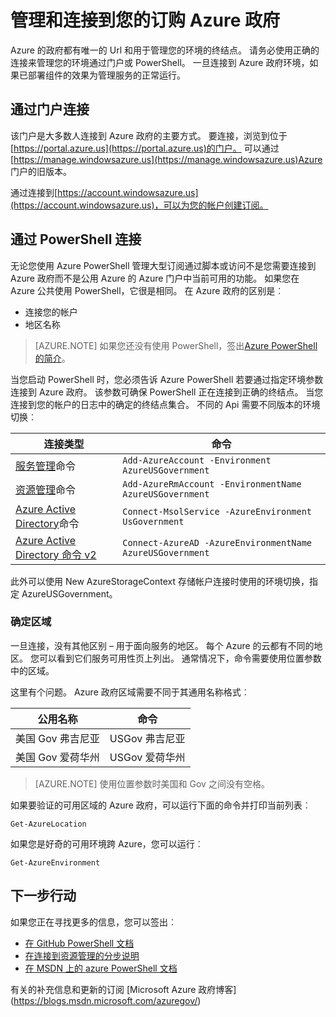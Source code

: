 <properties
    pageTitle="Azure 的政府服务 |Microsoft Azure"
    description="管理您的订阅中 Azure 政府信息"
    services="Azure-Government"
    cloud="gov" 
    documentationCenter=""
    authors="zakramer"
    manager="liki"
    editor="" />

<tags
    ms.service="multiple"
    ms.devlang="na"
    ms.topic="article"
    ms.tgt_pltfrm="na"
    ms.workload="azure-government"
    ms.date="10/21/2016"
    ms.author="zakramer" />


#  <a name="managing-and-connecting-to-your-subscription-in-azure-government"></a>管理和连接到您的订购 Azure 政府

Azure 的政府都有唯一的 Url 和用于管理您的环境的终结点。 请务必使用正确的连接来管理您的环境通过门户或 PowerShell。 一旦连接到 Azure 政府环境，如果已部署组件的效果为管理服务的正常运行。

## <a name="connecting-via-the-portal"></a>通过门户连接
该门户是大多数人连接到 Azure 政府的主要方式。  要连接，浏览到位于[https://portal.azure.us](https://portal.azure.us)的门户。  可以通过[https://manage.windowsazure.us](https://manage.windowsazure.us)Azure 门户的旧版本。

通过连接到[https://account.windowsazure.us](https://account.windowsazure.us)，可以为您的帐户创建订阅。

## <a name="connecting-via-powershell"></a>通过 PowerShell 连接

无论您使用 Azure PowerShell 管理大型订阅通过脚本或访问不是您需要连接到 Azure 政府而不是公用 Azure 的 Azure 门户中当前可用的功能。  如果您在 Azure 公共使用 PowerShell，它很是相同。  在 Azure 政府的区别是︰

+ 连接您的帐户
+ 地区名称

>[AZURE.NOTE] 如果您还没有使用 PowerShell，签出[Azure PowerShell 的简介](../powershell-install-configure.md)。

当您启动 PowerShell 时，您必须告诉 Azure PowerShell 若要通过指定环境参数连接到 Azure 政府。  该参数可确保 PowerShell 正在连接到正确的终结点。  当您连接到您的帐户的日志中的确定的终结点集合。  不同的 Api 需要不同版本的环境切换︰

连接类型 | 命令
---|----
[服务管理](https://msdn.microsoft.com/library/dn708504.aspx)命令 | `Add-AzureAccount -Environment AzureUSGovernment`
[资源管理](https://msdn.microsoft.com/library/mt125356.aspx)命令 | `Add-AzureRmAccount -EnvironmentName AzureUSGovernment`
[Azure Active Directory](https://msdn.microsoft.com/library/azure/jj151815.aspx)命令 | `Connect-MsolService -AzureEnvironment UsGovernment`
[Azure Active Directory 命令 v2](https://msdn.microsoft.com/library/azure/mt757189.aspx) | `Connect-AzureAD -AzureEnvironmentName AzureUSGovernment`

此外可以使用 New AzureStorageContext 存储帐户连接时使用的环境切换，指定 AzureUSGovernment。

### <a name="determining-region"></a>确定区域

一旦连接，没有其他区别 – 用于面向服务的地区。  每个 Azure 的云都有不同的地区。  您可以看到它们服务可用性页上列出。  通常情况下，命令需要使用位置参数中的区域。

这里有个问题。  Azure 政府区域需要不同于其通用名称格式︰

公用名称 | 命令
---|----
美国 Gov 弗吉尼亚 | USGov 弗吉尼亚
美国 Gov 爱荷华州 | USGov 爱荷华州

>[AZURE.NOTE] 使用位置参数时美国和 Gov 之间没有空格。

如果要验证的可用区域的 Azure 政府，可以运行下面的命令并打印当前列表︰

    Get-AzureLocation

如果您是好奇的可用环境跨 Azure，您可以运行︰

    Get-AzureEnvironment

## <a name="next-steps"></a>下一步行动

如果您正在寻找更多的信息，您可以签出︰

+ [在 GitHub PowerShell 文档](https://github.com/Azure/azure-powershell)
+ [在连接到资源管理的分步说明](https://blogs.msdn.microsoft.com/azuregov/2015/10/08/configuring-arm-on-azure-gc/)
+ [在 MSDN 上的 azure PowerShell 文档](https://msdn.microsoft.com/library/mt619274.aspx)

有关的补充信息和更新的订阅 [Microsoft Azure 政府博客] (https://blogs.msdn.microsoft.com/azuregov/)
